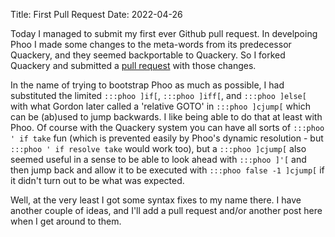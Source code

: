 Title: First Pull Request
Date: 2022-04-26

Today I managed to submit my first ever Github pull request. In develpoing Phoo I made some changes to the meta-words from its predecessor Quackery, and they seemed backportable to Quackery. So I forked Quackery and submitted a [pull request](https://github.com/GordonCharlton/Quackery/pull/6) with those changes.

In the name of trying to bootstrap Phoo as much as possible, I had substituted the limited `:::phoo ]if[`, `:::phoo ]iff[`, and `:::phoo ]else[` with what Gordon later called a 'relative GOTO' in `:::phoo ]cjump[` which can be (ab)used to jump backwards. I like being able to do that at least with Phoo. Of course with the Quackery system you can have all sorts of `:::phoo ' if take` fun (which is prevented easily by Phoo's dynamic resolution - but `:::phoo ' if resolve take` would work too), but a `:::phoo ]cjump[` also seemed useful in a sense to be able to look ahead with `:::phoo ]'[` and then jump back and allow it to be executed with `:::phoo false -1 ]cjump[` if it didn't turn out to be what was expected.

Well, at the very least I got some syntax fixes to my name there. I have another couple of ideas, and I'll add a pull request and/or another post here when I get around to them.
